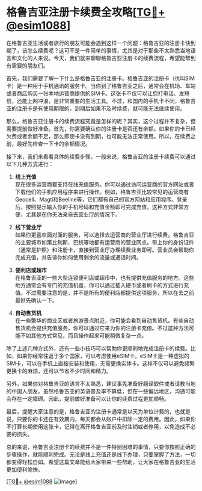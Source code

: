 # 格鲁吉亚注册卡续费全攻略[[TG💪+ @esim1088](https://t.me/s/esim1088)]

在格鲁吉亚生活或者旅行的朋友可能会遇到这样一个问题：格鲁吉亚的注册卡快到期了，该怎么续费呢？这可不是一件简单的事情，尤其是对于那些不太熟悉当地语言和文化的人来说。今天，我们就来聊聊格鲁吉亚注册卡的续费流程，希望能帮到有需要的朋友们。

首先，我们需要了解一下什么是格鲁吉亚的注册卡。格鲁吉亚的注册卡（也叫SIM卡）是一种用于手机通讯的服务卡。当你到了格鲁吉亚之后，通常会在机场、车站或者商店购买一张本地运营商提供的SIM卡。这张卡不仅可以让您打电话、发短信，还能上网冲浪，是非常重要的生活工具。不过，和国内的手机卡不同，格鲁吉亚的注册卡是有使用期限的，到期后如果不及时续费，就可能无法继续使用。

那么，格鲁吉亚注册卡的续费流程究竟是怎样的呢？其实，这个过程并不复杂，但需要提前做好准备。首先，你需要确认你的注册卡是否还有余额。如果你的卡已经欠费或者余额不足，那么即使卡没有到期，也可能无法正常使用。所以，在续费之前，最好先检查一下卡的余额情况。

接下来，我们来看看具体的续费步骤。一般来说，格鲁吉亚的注册卡续费可以通过以下几种方式进行：

1. **线上充值**  
   现在很多运营商都支持在线充值服务。你可以通过访问运营商的官方网站或者下载他们的手机应用程序来进行操作。例如，格鲁吉亚比较常见的运营商有Geocell、Magti和Beeline等，它们都有自己的官方网站和应用程序。登录后，按照提示输入你的手机号码和充值金额即可完成充值。这种方式非常方便，尤其是在你无法亲自去营业厅的情况下。

2. **线下营业厅**  
   如果你更喜欢面对面的服务，可以选择去运营商的营业厅进行续费。格鲁吉亚的主要城市如第比利斯、巴统等地都有运营商的营业网点。带上你的身份证件（通常是护照）和注册卡，直接到营业厅办理续费业务即可。营业员会帮助你完成充值，并告诉你如何使用剩余的流量或通话时间。

3. **便利店或超市**  
   在格鲁吉亚的一些大型连锁便利店或超市中，也有提供充值服务的地方。这些地方通常会有专门的充值机器，你可以通过插入硬币或者刷卡的方式进行充值。不过需要注意的是，并不是所有的便利店都提供这项服务，所以在去之前最好先确认一下。

4. **自动售货机**  
   在一些繁华的商业区或者旅游景点附近，你可能会看到自动售货机。有些自动售货机会提供充值服务，你可以通过它来为你的注册卡充值。不过这种方法可能不如其他方式常见，而且操作起来可能稍微复杂一点。

除了上述几种方式外，还有一些小技巧可以帮助你更顺利地完成注册卡的续费。比如，如果你经常往返于多个国家，可以考虑使用eSIM卡。eSIM卡是一种虚拟的SIM卡，可以在手机上直接安装和使用，无需更换实体卡。这样不仅可以避免频繁更换卡的麻烦，还可以节省不少时间和精力。

另外，如果你对格鲁吉亚的语言不太熟悉，建议事先准备好翻译软件或者请教当地的中国人朋友。虽然格鲁吉亚的英语普及率不算低，但在一些偏远地区，沟通可能会存在一定障碍。因此，提前做好准备可以让你的续费过程更加顺畅。

最后，提醒大家注意的是，格鲁吉亚的注册卡通常是以天为单位计费的，也就是说，只要你的卡还在有效期内，每天都会从账户中扣除一定的费用。因此，如果你不打算长期使用这张卡，记得在离开格鲁吉亚前及时注销或者停用，以免造成不必要的损失。

总的来说，格鲁吉亚注册卡的续费并不是一件特别困难的事情，只要你按照正确的步骤操作，就能顺利完成。无论是线上充值还是线下办理，只要掌握了方法，一切都变得轻松自如。希望这篇文章能给大家带来一些帮助，让大家在格鲁吉亚的生活更加便利愉快。

[[TG💪+ @esim1088](https://t.me/s/esim1088) ![Image](https://i.postimg.cc/4NQfJmqS/Snipaste-2025-05-13-00-14-12.png)]